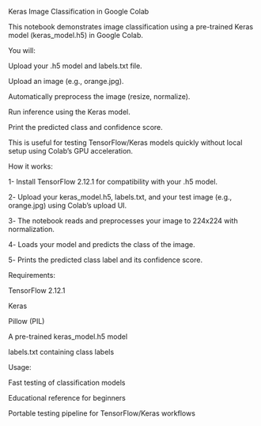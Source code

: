 Keras Image Classification in Google Colab

This notebook demonstrates image classification using a pre-trained Keras model (keras_model.h5) in Google Colab.

You will:

Upload your .h5 model and labels.txt file.

Upload an image (e.g., orange.jpg).

Automatically preprocess the image (resize, normalize).

Run inference using the Keras model.

Print the predicted class and confidence score.

This is useful for testing TensorFlow/Keras models quickly without local setup using Colab’s GPU acceleration.


How it works:

1- Install TensorFlow 2.12.1 for compatibility with your .h5 model.

2️- Upload your keras_model.h5, labels.txt, and your test image (e.g., orange.jpg) using Colab’s upload UI.

3️- The notebook reads and preprocesses your image to 224x224 with normalization.

4️- Loads your model and predicts the class of the image.

5️- Prints the predicted class label and its confidence score.


Requirements:

TensorFlow 2.12.1

Keras

Pillow (PIL)

A pre-trained keras_model.h5 model

labels.txt containing class labels


Usage:

 Fast testing of classification models

 Educational reference for beginners

 Portable testing pipeline for TensorFlow/Keras workflows
